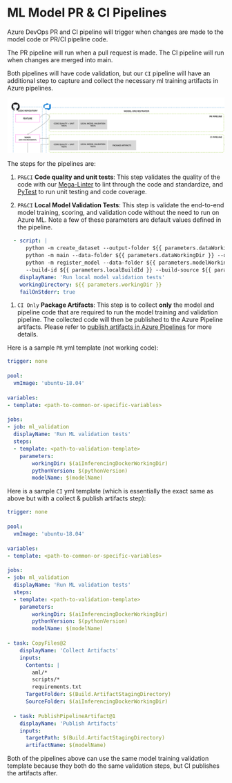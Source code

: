 # ML Model PR & CI Pipelines <!-- omit in toc -->

Azure DevOps PR and CI pipeline will trigger when changes
are made to the model code or PR/CI pipeline code.

The PR pipeline will run when a pull request is made.
The CI pipeline will run when changes are merged into main.

Both pipelines will have code validation, but our `CI` pipeline will have an additional step to
capture and collect the necessary ml training artifacts in Azure pipelines.

![PR & CI Pipeline](../images/pr-ci.png)

The steps for the pipelines are:

1. `PR&CI` **Code quality and unit tests**: This step validates the quality of the code with our [Mega-Linter](./../development/linting.md)
to lint through the code and standardize,
and [PyTest](https://docs.pytest.org/en/latest/) to run unit testing and code coverage.

1. `PR&CI` **Local Model Validation Tests**: This step is validate the end-to-end
model training, scoring, and validation code without the need
to run on Azure ML. Note a few of these parameters are default values defined in the pipeline.

```yml
  - script: |
      python -m create_dataset --output-folder ${{ parameters.dataWorkingDir }}  && \
      python -m main --data-folder ${{ parameters.dataWorkingDir }} --output-folder ${{ parameters.modelWorkingDir }} && \
      python -m register_model --data-folder ${{ parameters.modelWorkingDir }} --model-name ${{ parameters.modelName }} \
      --build-id ${{ parameters.localBuildId }} --build-source ${{ parameters.localBuildSource }}
    displayName: 'Run local model validation tests'
    workingDirectory: ${{ parameters.workingDir }}
    failOnStderr: true
```

1. `CI Only` **Package Artifacts**: This step is to collect **only** the model and pipeline code
that are required to run the model training and
validation pipeline. The collected code will then be published to the
Azure Pipeline artifacts. Please refer to
[publish artifacts in Azure Pipelines](https://docs.microsoft.com/en-us/azure/devops/pipelines/artifacts/pipeline-artifacts?view=azure-devops&tabs=yaml#publishing-artifacts)
for more details.

Here is a sample `PR` yml template (not working code):

```yml
trigger: none

pool:
  vmImage: 'ubuntu-18.04'

variables:
- template: <path-to-common-or-specific-variables>

jobs:
- job: ml_validation
  displayName: 'Run ML validation tests'
  steps:
  - template: <path-to-validation-template>
    parameters:
        workingDir: $(aiInferencingDockerWorkingDir)
        pythonVersion: $(pythonVersion)
        modelName: $(modelName)
```

Here is a sample `CI` yml template (which is essentially the exact same as above
but with a collect & publish artifacts step):

```yml
trigger: none

pool:
  vmImage: 'ubuntu-18.04'

variables:
- template: <path-to-common-or-specific-variables>

jobs:
- job: ml_validation
  displayName: 'Run ML validation tests'
  steps:
  - template: <path-to-validation-template>
    parameters:
        workingDir: $(aiInferencingDockerWorkingDir)
        pythonVersion: $(pythonVersion)
        modelName: $(modelName)

- task: CopyFiles@2
    displayName: 'Collect Artifacts'
    inputs:
      Contents: |
        aml/*
        scripts/*
        requirements.txt
      TargetFolder: $(Build.ArtifactStagingDirectory)
      SourceFolder: $(aiInferencingDockerWorkingDir)

  - task: PublishPipelineArtifact@1
    displayName: 'Publish Artifacts'
    inputs:
      targetPath: $(Build.ArtifactStagingDirectory)
      artifactName: $(modelName)
```

Both of the pipelines above can use the same model training validation template
because they both do the same validation steps, but CI publishes the artifacts after.
